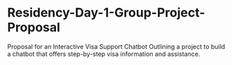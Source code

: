 # Residency-Day-1-Group-Project-Proposal
Proposal for an Interactive Visa Support Chatbot Outlining a project to build a chatbot that offers step-by-step visa information and assistance.
